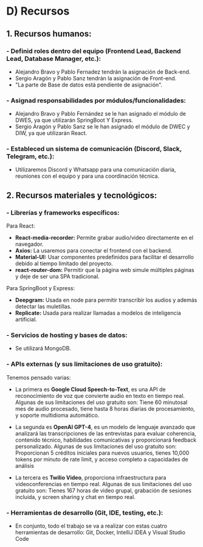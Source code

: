 # D) Recursos

## 1. Recursos humanos:

### - Definid roles dentro del equipo (Frontend Lead, Backend Lead, Database Manager, etc.):
* Alejandro Bravo y Pablo Fernadez tendrán la asignación de Back-end.
* Sergio Aragón y  Pablo Sanz tendrán la asignación de Front-end.
* "La parte de Base de datos está pendiente de asignación".

### - Asignad responsabilidades por módulos/funcionalidades:
* Alejandro Bravo y Pablo Fernández se le han asignado el módulo de DWES, ya que utilizarán SpringBoot Y Express.
* Sergio Aragón y Pablo Sanz se le han asignado el módulo de DWEC y DIW, ya que utilizarán React.

### - Estableced un sistema de comunicación (Discord, Slack, Telegram, etc.):
* Utilizaremos Discord y Whatsapp para una comunicación diaria, reuniones con el equipo y para una coordinación técnica.


## 2. Recursos materiales y tecnológicos:

### - Librerías y frameworks específicos:

Para React:
- **React-media-recorder:** Permite grabar audio/video directamente en el navegador.
- **Axios:** La usaremos para conectar el frontend con el backend.
- **Material-UI:** Usar componentes predefinidos para facilitar el desarrollo debido al tiempo limitado del proyecto.
- **react-router-dom:** Permitir que la página web simule múltiples páginas y deje de ser una SPA tradicional.

Para SpringBoot y Express:
- **Deepgram:** Usada en node para permitir transcribir los audios y además detectar las muletillas.
- **Replicate:** Usada para realizar llamadas a modelos de inteligencia artificial.

### - Servicios de hosting y bases de datos:
- Se utilizará MongoDB.

### - APIs externas (y sus limitaciones de uso gratuito):
Tenemos pensado varias:
- La primera es **Google Cloud Speech-to-Text**, es una API de reconocimiento de voz que convierte audio en texto en tiempo real.
Algunas de sus limitaciones del uso gratuito son: Tiene 60 minutosal mes de audio procesado, tiene hasta 8 horas diarias de procesamiento, y soporte multidioma automático.

- La segunda es **OpenAI GPT-4**, es un modelo de lenguaje avanzado que analizará las transcripciones de las entrevistas para evaluar coherencia, contenido técnico, habilidades comunicativas y proporcionará feedback personalizado.
Algunas de sus limitaciones del uso gratuito son: Proporcionan 5 créditos iniciales para nuevos usuarios, tienes 10,000 tokens por minuto de rate limit, y acceso completo a capacidades de análisis

- La tercera es **Twilio Video**, proporciona infraestructura para videoconferencias en tiempo real.
Algunas de sus limitaciones del uso gratuito son: Tienes 167 horas de video grupal, grabación de sesiones incluida, y 
screen sharing y chat en tiempo real.


### - Herramientas de desarrollo (Git, IDE, testing, etc.):
* En conjunto, todo el trabajo se va a realizar con estas cuatro herramientas de desarrollo:
Git, Docker, IntelliJ IDEA y Visual Studio Code



